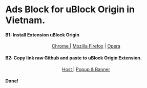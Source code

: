 # Ads Block for uBlock Origin in Vietnam.
  #### B1: Install Extension uBlock Origin
   <html> 
    <p align="center"> 
      <a href="https://chrome.google.com/webstore/detail/ublock-origin/cjpalhdlnbpafiamejdnhcphjbkeiagm/">Chrome </a> |
      <a href="https://addons.mozilla.org/en-us/firefox/addon/ublock-origin/">Mozilla Firefox</a> |
      <a href="https://addons.opera.com/en/extensions/details/ublock/">Opera</a>
    </p>
  </html>
  
 #### B2: Copy link raw Github and paste to uBlock Origin Extension.
  <html> 
   <p align="center"> 
      <a href="https://raw.githubusercontent.com/hungphambkc/ADNE/main/ADNE_Host.txt">Host </a> |
      <a href="https://raw.githubusercontent.com/hungphambkc/ADNE/main/ADNE_Pop_Ban.txt">Popup & Banner </a> 
   </p>
  </html>
  
 #### Done! 
